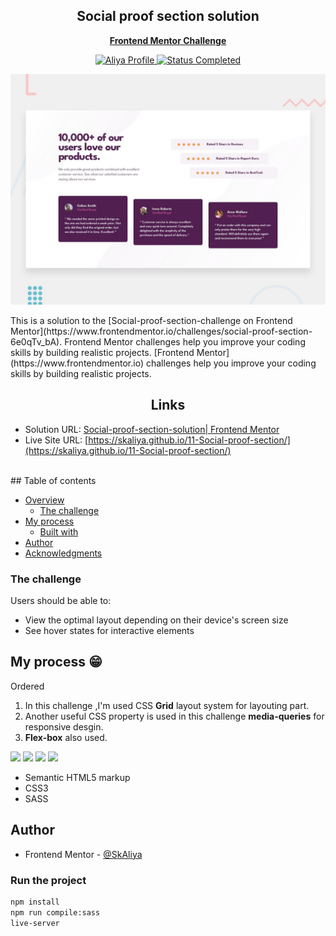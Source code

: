 <div align="center">
 <h2 align="center">Social proof section solution</h2>
<p align='center'>
 <a href="https://www.frontendmentor.io/challenges/social-proof-section-6e0qTv_bA"><strong>Frontend Mentor Challenge</strong></a>
    <br />
    </p>
</div>

<!-- Bagdes -->
<div align="center">
  <!-- Profile -->
  <a href="https://www.frontendmentor.io/profile/SkAliya">
    <img src="https://img.shields.io/badge/Profile-Aliya%20Shaik-07ecf8?style=for-the-badge&logo=frontendmentor" alt="Aliya Profile">
  </a>
  <!-- Status -->
    <a href="#">
    <img src="https://img.shields.io/badge/Status-Completed-brightgreen?style=for-the-badge" alt="Status Completed">
  </a>
</div>

<div align="center">

![solution preview](./design/desktop-preview.jpg)

</div>
This is a solution to the [Social-proof-section-challenge on Frontend Mentor](https://www.frontendmentor.io/challenges/social-proof-section-6e0qTv_bA). Frontend Mentor challenges help you improve your coding skills by building realistic projects.
[Frontend Mentor](https://www.frontendmentor.io) challenges help you improve your coding skills by building realistic projects.

<h2 align="center">Links</h2>

- Solution URL: [Social-proof-section-solution| Frontend Mentor](https://www.frontendmentor.io/solutions/nice-responsive-layout-using-css-grid-_VsPyJ2_Q7)
- Live Site URL: [https://skaliya.github.io/11-Social-proof-section/](https://skaliya.github.io/11-Social-proof-section/)

<br>
## Table of contents

- [Overview](#overview)
  - [The challenge](#the-challenge)
- [My process](#my-process)
  - [Built with](#built-with)
- [Author](#author)
- [Acknowledgments](#acknowledgments)

### The challenge

Users should be able to:

- View the optimal layout depending on their device's screen size
- See hover states for interactive elements

## My process 😁

Ordered

1. In this challenge ,I'm used CSS **Grid** layout system for layouting part.
2. Another useful CSS property is used in this challenge **media-queries** for responsive desgin.
3. **Flex-box** also used.
<!-- Bagdes -->

![](https://img.shields.io/badge/HTML5-E34F26?style=for-the-badge&logo=html5&logoColor=white)
![](https://img.shields.io/badge/CSS3-38B2AC?style=for-the-badge&logo=css3&logoColor=white)
![](https://img.shields.io/badge/SASS-CC6699?style=for-the-badge&logo=sass&logoColor=white)
![](https://img.shields.io/badge/Git-F05032?style=for-the-badge&logo=git&logoColor=white)

- Semantic HTML5 markup
- CSS3
- SASS

## Author

- Frontend Mentor - [@SkAliya](https://www.frontendmentor.io/profile/SkAliya)

### Run the project

```bash
npm install
npm run compile:sass
live-server
```
